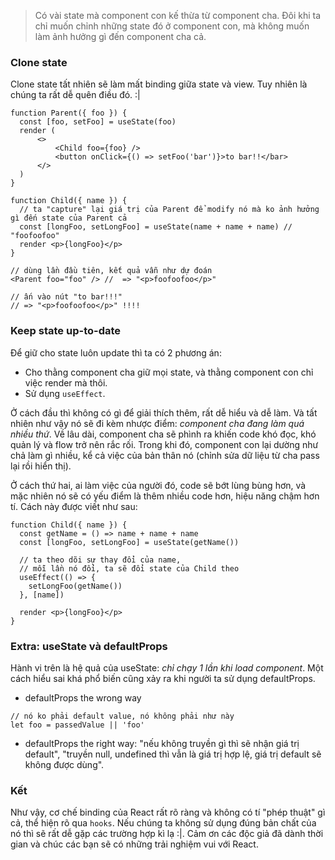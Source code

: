 > Có vài state mà component con kế thừa từ component cha.
> Đôi khi ta chỉ muốn chỉnh những state đó ở component con, mà không muốn làm ảnh hưởng gì đến component cha cả.
> 

### Clone state

Clone state tất nhiên sẽ làm mất binding giữa state và view. Tuy nhiên là chúng ta rất dễ quên điều đó. :|

```
function Parent({ foo }) {
  const [foo, setFoo] = useState(foo)
  render (
      <>
          <Child foo={foo} />
          <button onClick={() => setFoo('bar')}>to bar!!</bar>
      </>
  )
}

function Child({ name }) {
  // ta "capture" lại giá trị của Parent để modify nó mà ko ảnh hưởng gì đến state của Parent cả
  const [longFoo, setLongFoo] = useState(name + name + name) // "foofoofoo"
  render <p>{longFoo}</p>
}

// dùng lần đầu tiên, kết quả vẫn như dự đoán
<Parent foo="foo" /> //  => "<p>foofoofoo</p>"

// ấn vào nút "to bar!!!"
// => "<p>foofoofoo</p>" !!!!
```

### Keep state up-to-date

Để giữ cho state luôn update thì ta có 2 phương án:

- Cho thằng component cha giữ mọi state, và thằng component con chỉ việc render mà thôi.
- Sử dụng `useEffect`.

Ở cách đầu thì không có gì để giải thích thêm, rất dễ hiểu và dễ làm. Và tất nhiên như vậy nó sẽ đi kèm nhược điểm: *component cha đang làm quá nhiều thứ*. Về lâu dài, component cha sẽ phình ra khiến code khó đọc, khó quản lý và flow trở nên rắc rối. Trong khi đó, component con lại dường như chả làm gì nhiều, kể cả việc của bản thân nó (chỉnh sửa dữ liệu từ cha pass lại rồi hiển thị).

Ở cách thứ hai, ai làm việc của người đó, code sẽ bớt lùng bùng hơn, và mặc nhiên nó sẽ có yếu điểm là thêm nhiều code hơn, hiệu năng chậm hơn tí. Cách này được viết như sau:

```
function Child({ name }) {
  const getName = () => name + name + name
  const [longFoo, setLongFoo] = useState(getName())
  
  // ta theo dõi sự thay đổi của name,
  // mỗi lần nó đổi, ta sẽ đổi state của Child theo
  useEffect(() => {
    setLongFoo(getName())
  }, [name])
  
  render <p>{longFoo}</p>
}
```

### Extra: useState và defaultProps

Hành vi trên là hệ quả của useState: *chỉ chạy 1 lần khi load component*. Một cách hiểu sai khá phổ biến cũng xảy ra khi người ta sử dụng defaultProps.

- defaultProps the wrong way

```
// nó ko phải default value, nó không phải như này
let foo = passedValue || 'foo'
```

- defaultProps the right way: "nếu không truyền gì thì sẽ nhận giá trị default", "truyền null, undefined thì vẫn là giá trị hợp lệ, giá trị default sẽ không được dùng".

### Kết

Như vậy, cơ chế binding của React rất rõ ràng và không có tí "phép thuật" gì cả, thể hiện rõ qua `hooks`. Nếu chúng ta không sử dụng đúng bản chất của nó thì sẽ rất dễ gặp các trường hợp kì lạ :|. Cảm ơn các độc giả đã dành thời gian và chúc các bạn sẽ có những trải nghiệm vui với React.